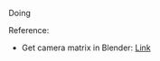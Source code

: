 Doing

Reference:

- Get camera matrix in Blender: [Link](https://blender.stackexchange.com/questions/38009/3x4-camera-matrix-from-blender-camera)